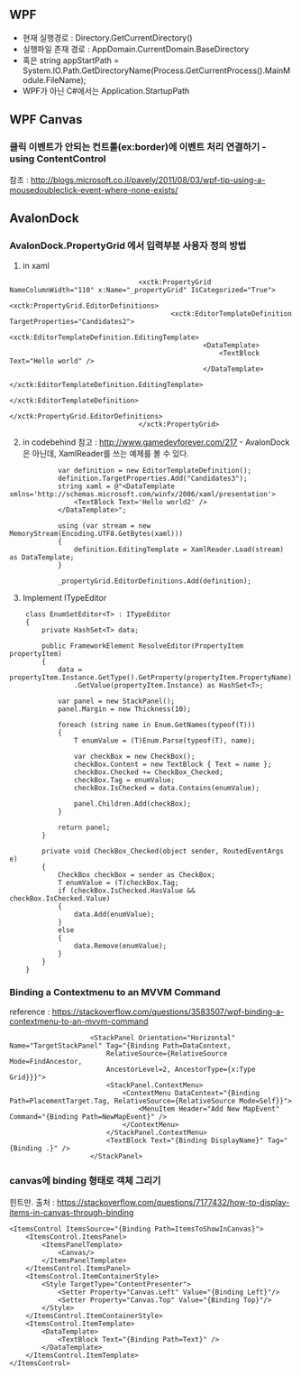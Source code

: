 ﻿## WPF

 * 현재 실행경로 : Directory.GetCurrentDirectory()
 * 실행파일 존재 경로 : AppDomain.CurrentDomain.BaseDirectory
  * 혹은 string appStartPath = System.IO.Path.GetDirectoryName(Process.GetCurrentProcess().MainModule.FileName);
  * WPF가 아닌 C#에서는 Application.StartupPath

## WPF Canvas

### 클릭 이벤트가 안되는 컨트롤(ex:border)에 이벤트 처리 연결하기 - using ContentControl
참조 : http://blogs.microsoft.co.il/pavely/2011/08/03/wpf-tip-using-a-mousedoubleclick-event-where-none-exists/

## AvalonDock

### AvalonDock.PropertyGrid 에서 입력부분 사용자 정의 방법

1. in xaml
```
                                <xctk:PropertyGrid NameColumnWidth="110" x:Name="_propertyGrid" IsCategorized="True">
                                    <xctk:PropertyGrid.EditorDefinitions>
                                        <xctk:EditorTemplateDefinition TargetProperties="Candidates2">
                                            <xctk:EditorTemplateDefinition.EditingTemplate>
                                                <DataTemplate>
                                                    <TextBlock Text="Hello world" />
                                                </DataTemplate>
                                            </xctk:EditorTemplateDefinition.EditingTemplate>
                                        </xctk:EditorTemplateDefinition>
                                    </xctk:PropertyGrid.EditorDefinitions>
                                </xctk:PropertyGrid>
```

2. in codebehind
참고 : http://www.gamedevforever.com/217 - AvalonDock은 아닌데, XamlReader를 쓰는 예제를 볼 수 있다.
```
            var definition = new EditorTemplateDefinition();
            definition.TargetProperties.Add("Candidates3");
            string xaml = @"<DataTemplate xmlns='http://schemas.microsoft.com/winfx/2006/xaml/presentation'>
                <TextBlock Text='Hello world2' />
            </DataTemplate>";

            using (var stream = new MemoryStream(Encoding.UTF8.GetBytes(xaml)))
            {
                definition.EditingTemplate = XamlReader.Load(stream) as DataTemplate;
            }

            _propertyGrid.EditorDefinitions.Add(definition);
```

3. Implement ITypeEditor
```
    class EnumSetEditor<T> : ITypeEditor
    {
        private HashSet<T> data;

        public FrameworkElement ResolveEditor(PropertyItem propertyItem)
        {
            data = propertyItem.Instance.GetType().GetProperty(propertyItem.PropertyName)
                .GetValue(propertyItem.Instance) as HashSet<T>;

            var panel = new StackPanel();
            panel.Margin = new Thickness(10);

            foreach (string name in Enum.GetNames(typeof(T)))
            {
                T enumValue = (T)Enum.Parse(typeof(T), name);

                var checkBox = new CheckBox();
                checkBox.Content = new TextBlock { Text = name };
                checkBox.Checked += CheckBox_Checked;
                checkBox.Tag = enumValue;
                checkBox.IsChecked = data.Contains(enumValue);

                panel.Children.Add(checkBox);
            }

            return panel;
        }

        private void CheckBox_Checked(object sender, RoutedEventArgs e)
        {
            CheckBox checkBox = sender as CheckBox;
            T enumValue = (T)checkBox.Tag;
            if (checkBox.IsChecked.HasValue && checkBox.IsChecked.Value)
            {
                data.Add(enumValue);
            }
            else
            {
                data.Remove(enumValue);
            }
        }
    }
```


### Binding a Contextmenu to an MVVM Command
reference : https://stackoverflow.com/questions/3583507/wpf-binding-a-contextmenu-to-an-mvvm-command
```
                    <StackPanel Orientation="Horizontal" Name="TargetStackPanel" Tag="{Binding Path=DataContext,
                        RelativeSource={RelativeSource Mode=FindAncestor,
                        AncestorLevel=2, AncestorType={x:Type Grid}}}">
                        <StackPanel.ContextMenu>
                            <ContextMenu DataContext="{Binding Path=PlacementTarget.Tag, RelativeSource={RelativeSource Mode=Self}}">
                                <MenuItem Header="Add New MapEvent" Command="{Binding Path=NewMapEvent}" />
                            </ContextMenu>
                        </StackPanel.ContextMenu>
                        <TextBlock Text="{Binding DisplayName}" Tag="{Binding .}" />
                    </StackPanel>

```

### canvas에 binding 형태로 객체 그리기
힌트만. 출처 : https://stackoverflow.com/questions/7177432/how-to-display-items-in-canvas-through-binding
```
<ItemsControl ItemsSource="{Binding Path=ItemsToShowInCanvas}">
    <ItemsControl.ItemsPanel>
        <ItemsPanelTemplate>
            <Canvas/>
        </ItemsPanelTemplate>
    </ItemsControl.ItemsPanel>
    <ItemsControl.ItemContainerStyle>
        <Style TargetType="ContentPresenter">
            <Setter Property="Canvas.Left" Value="{Binding Left}"/>
            <Setter Property="Canvas.Top" Value="{Binding Top}"/>
        </Style>
    </ItemsControl.ItemContainerStyle>
    <ItemsControl.ItemTemplate>
        <DataTemplate>
            <TextBlock Text="{Binding Path=Text}" />
        </DataTemplate>
    </ItemsControl.ItemTemplate>
</ItemsControl>
```